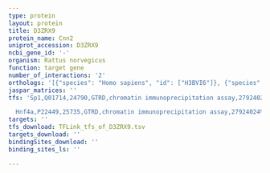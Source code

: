 ```yaml
---
type: protein
layout: protein
title: D3ZRX9
protein_name: Cnn2
uniprot_accession: D3ZRX9
ncbi_gene_id: '-'
organism: Rattus norvegicus
function: target gene
number_of_interactions: '2'
orthologs: '[{"species": "Homo sapiens", "id": ["H3BVI6"]}, {"species": "Danio rerio", "id": ["<a href=\"/protein/q4f876\">Q4F876</a>"]}, {"species": "Mus musculus", "id": ["<a href=\"/protein/q08093\">Q08093</a>"]}]'
jaspar_matrices: ''
tfs: 'Sp1,Q01714,24790,GTRD,chromatin immunoprecipitation assay,27924024%5Buid%5D,No

  Hnf4a,P22449,25735,GTRD,chromatin immunoprecipitation assay,27924024%5Buid%5D,No'
targets: ''
tfs_download: TFLink_tfs_of_D3ZRX9.tsv
targets_download: ''
bindingSites_download: ''
binding_sites_ls: ''

---
```

